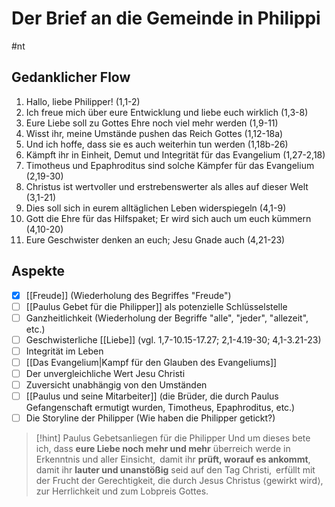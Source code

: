 # Der Brief an die Gemeinde in Philippi

#nt 

## Gedanklicher Flow

1. Hallo, liebe Philipper! (1,1-2)
2. Ich freue mich über eure Entwicklung und liebe euch wirklich (1,3-8)
3. Eure Liebe soll zu Gottes Ehre noch viel mehr werden (1,9-11)
4. Wisst ihr, meine Umstände pushen das Reich Gottes (1,12-18a)
5. Und ich hoffe, dass sie es auch weiterhin tun werden (1,18b-26)
6. Kämpft ihr in Einheit, Demut und Integrität für das Evangelium (1,27-2,18)
7. Timotheus und Epaphroditus sind solche Kämpfer für das Evangelium (2,19-30)
8. Christus ist wertvoller und erstrebenswerter als alles auf dieser Welt (3,1-21)
9. Dies soll sich in eurem alltäglichen Leben widerspiegeln (4,1-9)
10. Gott die Ehre für das Hilfspaket; Er wird sich auch um euch kümmern (4,10-20)
11. Eure Geschwister denken an euch; Jesu Gnade auch (4,21-23)

## Aspekte

- [x] [[Freude]] (Wiederholung des Begriffes "Freude")
- [ ] [[Paulus Gebet für die Philipper]] als potenzielle Schlüsselstelle
- [ ] Ganzheitlichkeit (Wiederholung der Begriffe "alle", "jeder", "allezeit", etc.)
- [ ] Geschwisterliche [[Liebe]] (vgl. 1,7-10.15-17.27; 2,1-4.19-30; 4,1-3.21-23)
- [ ] Integrität im Leben
- [ ] [[Das Evangelium|Kampf für den Glauben des Evangeliums]]
- [ ] Der unvergleichliche Wert Jesu Christi
- [ ] Zuversicht unabhängig von den Umständen
- [ ] [[Paulus und seine Mitarbeiter]] (die Brüder, die durch Paulus Gefangenschaft ermutigt wurden, Timotheus, Epaphroditus, etc.)
- [ ] Die Storyline der Philipper (Wie haben die Philipper getickt?)

> [!hint] Paulus Gebetsanliegen für die Philipper
> Und um dieses bete ich, dass **eure Liebe noch mehr und mehr** überreich werde in Erkenntnis und aller Einsicht, damit ihr **prüft, worauf es ankommt**, damit ihr **lauter und unanstößig** seid auf den Tag Christi, erfüllt mit der Frucht der Gerechtigkeit, die durch Jesus Christus ⟨gewirkt wird⟩, zur Herrlichkeit und zum Lobpreis Gottes.